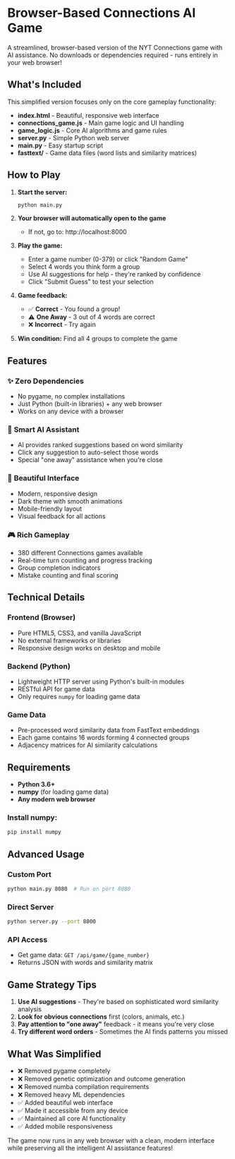 # Browser-Based Connections AI Game

A streamlined, browser-based version of the NYT Connections game with AI assistance. No downloads or dependencies required - runs entirely in your web browser!

## What's Included

This simplified version focuses only on the core gameplay functionality:

- **index.html** - Beautiful, responsive web interface
- **connections_game.js** - Main game logic and UI handling
- **game_logic.js** - Core AI algorithms and game rules
- **server.py** - Simple Python web server
- **main.py** - Easy startup script
- **fasttext/** - Game data files (word lists and similarity matrices)

## How to Play

1. **Start the server:**
   ```bash
   python main.py
   ```
   
2. **Your browser will automatically open to the game**
   - If not, go to: http://localhost:8000

3. **Play the game:**
   - Enter a game number (0-379) or click "Random Game"
   - Select 4 words you think form a group
   - Use AI suggestions for help - they're ranked by confidence
   - Click "Submit Guess" to test your selection

4. **Game feedback:**
   - ✅ **Correct** - You found a group!
   - ⚠️ **One Away** - 3 out of 4 words are correct
   - ❌ **Incorrect** - Try again

5. **Win condition:** Find all 4 groups to complete the game

## Features

### ✨ **Zero Dependencies**
- No pygame, no complex installations
- Just Python (built-in libraries) + any web browser
- Works on any device with a browser

### 🤖 **Smart AI Assistant**
- AI provides ranked suggestions based on word similarity
- Click any suggestion to auto-select those words
- Special "one away" assistance when you're close

### 🎨 **Beautiful Interface**
- Modern, responsive design
- Dark theme with smooth animations
- Mobile-friendly layout
- Visual feedback for all actions

### 🎮 **Rich Gameplay**
- 380 different Connections games available
- Real-time turn counting and progress tracking
- Group completion indicators
- Mistake counting and final scoring

## Technical Details

### **Frontend (Browser)**
- Pure HTML5, CSS3, and vanilla JavaScript
- No external frameworks or libraries
- Responsive design works on desktop and mobile

### **Backend (Python)**
- Lightweight HTTP server using Python's built-in modules
- RESTful API for game data
- Only requires `numpy` for loading game data

### **Game Data**
- Pre-processed word similarity data from FastText embeddings
- Each game contains 16 words forming 4 connected groups
- Adjacency matrices for AI similarity calculations

## Requirements

- **Python 3.6+**
- **numpy** (for loading game data)
- **Any modern web browser**

### Install numpy:
```bash
pip install numpy
```

## Advanced Usage

### **Custom Port**
```bash
python main.py 8080  # Run on port 8080
```

### **Direct Server**
```bash
python server.py --port 8000
```

### **API Access**
- Get game data: `GET /api/game/{game_number}`
- Returns JSON with words and similarity matrix

## Game Strategy Tips

1. **Use AI suggestions** - They're based on sophisticated word similarity analysis
2. **Look for obvious connections** first (colors, animals, etc.)
3. **Pay attention to "one away"** feedback - it means you're very close
4. **Try different word orders** - Sometimes the AI finds patterns you missed

## What Was Simplified

- ❌ Removed pygame completely
- ❌ Removed genetic optimization and outcome generation  
- ❌ Removed numba compilation requirements
- ❌ Removed heavy ML dependencies
- ✅ Added beautiful web interface
- ✅ Made it accessible from any device
- ✅ Maintained all core AI functionality
- ✅ Added mobile responsiveness

The game now runs in any web browser with a clean, modern interface while preserving all the intelligent AI assistance features!
